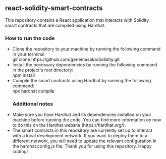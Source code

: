 <h2>react-solidity-smart-contracts</h2>
This repository contains a React application that interacts with Solidity smart contracts that are compiled using Hardhat.

<h3>How to run the code</h3>
<ul>
<li>Clone the repository to your machine by running the following command in your terminal:</li>
git clone https://github.com/genemasaka/Solidity.git

<li>Install the necessary dependencies by running the following command in the project's root directory:</li>
npm install

<li>Compile the smart contracts using Hardhat by running the following command:</li>
npx hardhat compile

<h3>Additional notes</h3>
<li>Make sure you have Hardhat and its dependencies installed on your machine before running the code. You can find more information on how to do this on the Hardhat website (https://hardhat.org/).</li>

<li>The smart contracts in this repository are currently set up to interact with a local development network. If you want to deploy them to a different network, you will need to update the relevant configuration in the hardhat.config.js file.
Thank you for using this repository. Happy coding!</li>
</ul>
